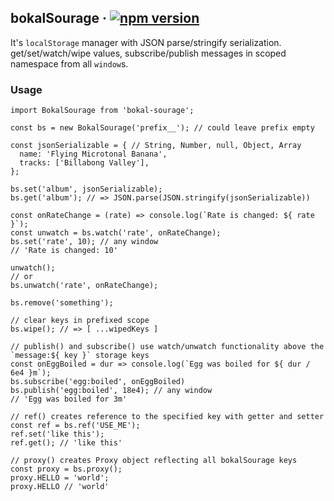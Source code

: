 ## bokalSourage · [![npm version](https://badge.fury.io/js/bokal-sourage.svg)](//npmjs.com/package/bokal-sourage)
It's `localStorage` manager with JSON parse/stringify serialization.  
get/set/watch/wipe values, subscribe/publish messages in scoped namespace from all `window`s.

### Usage
```
import BokalSourage from 'bokal-sourage';

const bs = new BokalSourage('prefix__'); // could leave prefix empty

const jsonSerializable = { // String, Number, null, Object, Array
  name: 'Flying Microtonal Banana',
  tracks: ['Billabong Valley'],
};

bs.set('album', jsonSerializable);
bs.get('album'); // => JSON.parse(JSON.stringify(jsonSerializable))

const onRateChange = (rate) => console.log(`Rate is changed: ${ rate }`);
const unwatch = bs.watch('rate', onRateChange);
bs.set('rate', 10); // any window
// 'Rate is changed: 10'

unwatch();
// or
bs.unwatch('rate', onRateChange);

bs.remove('something');

// clear keys in prefixed scope
bs.wipe(); // => [ ...wipedKeys ]

// publish() and subscribe() use watch/unwatch functionality above the `message:${ key }` storage keys
const onEggBoiled = dur => console.log(`Egg was boiled for ${ dur / 6e4 }m`);
bs.subscribe('egg:boiled', onEggBoiled)
bs.publish('egg:boiled', 18e4); // any window
// 'Egg was boiled for 3m'

// ref() creates reference to the specified key with getter and setter
const ref = bs.ref('USE_ME');
ref.set('like this');
ref.get(); // 'like this'

// proxy() creates Proxy object reflecting all bokalSourage keys
const proxy = bs.proxy();
proxy.HELLO = 'world';
proxy.HELLO // 'world'
```